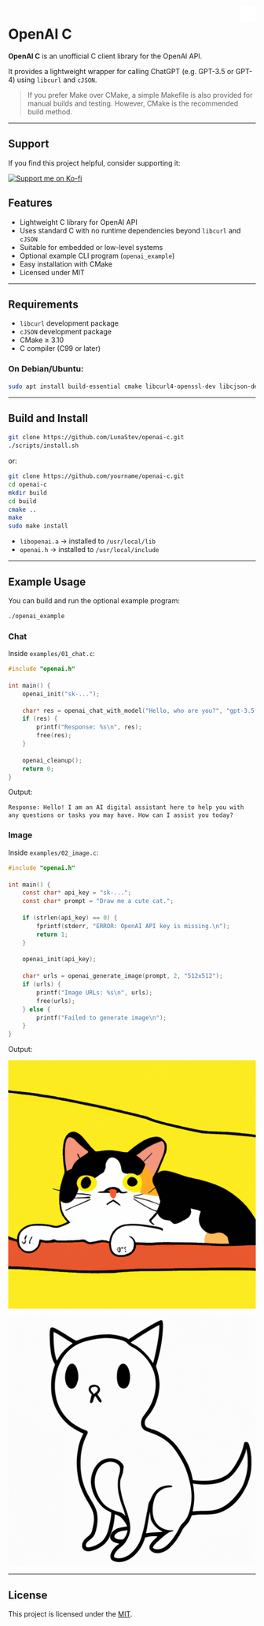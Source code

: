 <img src=".github/image/OpenAI-logos-2025/SVGs/OpenAI-white-monoblossom.svg" height="32" align="right" alt="OpenAI logo"/>

# OpenAI C

**OpenAI C** is an unofficial C client library for the OpenAI API.

It provides a lightweight wrapper for calling ChatGPT (e.g. GPT-3.5 or GPT-4) using `libcurl` and `cJSON`.

> If you prefer Make over CMake, a simple Makefile is also provided for manual builds and testing. However, CMake is the recommended build method.

---

## Support

If you find this project helpful, consider supporting it:

<a href="https://ko-fi.com/yourusername" target="_blank">
  <img src="https://ko-fi.com/img/githubbutton_sm.svg" alt="Support me on Ko-fi" />
</a>

## Features

- Lightweight C library for OpenAI API
- Uses standard C with no runtime dependencies beyond `libcurl` and `cJSON`
- Suitable for embedded or low-level systems
- Optional example CLI program (`openai_example`)
- Easy installation with CMake
- Licensed under MIT

---

## Requirements

- `libcurl` development package
- `cJSON` development package
- CMake ≥ 3.10
- C compiler (C99 or later)

### On Debian/Ubuntu:

```bash
sudo apt install build-essential cmake libcurl4-openssl-dev libcjson-dev
```

---

## Build and Install

```bash
git clone https://github.com/LunaStev/openai-c.git
./scripts/install.sh
```

or:

```bash
git clone https://github.com/yourname/openai-c.git
cd openai-c
mkdir build
cd build
cmake ..
make
sudo make install
```

- `libopenai.a` → installed to `/usr/local/lib`
- `openai.h` → installed to `/usr/local/include`

---

## Example Usage

You can build and run the optional example program:

```bash
./openai_example
```

### Chat

Inside `examples/01_chat.c`:

```c
#include "openai.h"

int main() {
    openai_init("sk-...");

    char* res = openai_chat_with_model("Hello, who are you?", "gpt-3.5-turbo");
    if (res) {
        printf("Response: %s\n", res);
        free(res);
    }

    openai_cleanup();
    return 0;
}
```

Output:

```text
Response: Hello! I am an AI digital assistant here to help you with any questions or tasks you may have. How can I assist you today?
```

### Image

Inside `examples/02_image.c`:

```c
#include "openai.h"

int main() {
    const char* api_key = "sk-...";
    const char* prompt = "Draw me a cute cat.";

    if (strlen(api_key) == 0) {
        fprintf(stderr, "ERROR: OpenAI API key is missing.\n");
        return 1;
    }

    openai_init(api_key);

    char* urls = openai_generate_image(prompt, 2, "512x512");
    if (urls) {
        printf("Image URLs: %s\n", urls);
        free(urls);
    } else {
        printf("Failed to generate image\n");
    }
}
```

Output:

![02_image1.png](.github/image/02_image1.png)

![02_image2.png](.github/image/02_image2.png)

---

## License

This project is licensed under the [MIT](https://mit-license.org/).
